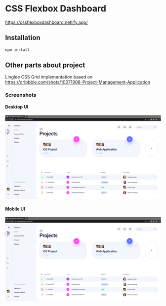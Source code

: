 # CSS Flexbox Dashboard

https://cssflexboxdashboard.netlify.app/

## Installation

```bash
npm install
```

## Other parts about project

Linglee CSS Grid implementation based on https://dribbble.com/shots/10071908-Project-Management-Application

### Screenshots

#### Desktop UI

![Alt text](/screenshot/web_UI.png)

#### Mobile UI

![Alt text](/screenshot/web_UI.png)
